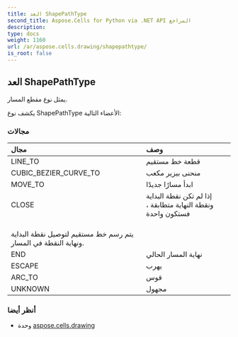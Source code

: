 ```yaml
---
title: العد ShapePathType
second_title: Aspose.Cells for Python via .NET API المراجع
description:
type: docs
weight: 1160
url: /ar/aspose.cells.drawing/shapepathtype/
is_root: false
---
```

##  العد ShapePathType
يمثل نوع مقطع المسار.



يكشف نوع ShapePathType الأعضاء التالية:

###  مجالات
| مجال| وصف|
| :- | :- |
| LINE_TO |قطعة خط مستقيم|
| CUBIC_BEZIER_CURVE_TO | منحنى بيزير مكعب|
| MOVE_TO | ابدأ مسارًا جديدًا|
| CLOSE | إذا لم تكن نقطة البداية ونقطة النهاية متطابقة ، فستكون واحدة<br/> يتم رسم خط مستقيم لتوصيل نقطة البداية ونهاية النقطة في المسار.|
| END | نهاية المسار الحالي|
| ESCAPE | يهرب|
| ARC_TO | قوس|
| UNKNOWN | مجهول|



###  أنظر أيضا
* وحدة [aspose.cells.drawing](..)
